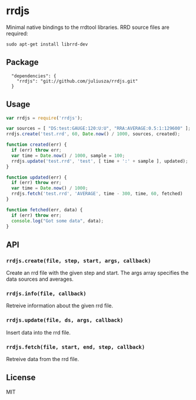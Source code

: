 rrdjs
=====

Minimal native bindings to the rrdtool libraries. RRD source files are required:
```
sudo apt-get install librrd-dev
```

## Package
```
  "dependencies": {
    "rrdjs": "git://github.com/juliusza/rrdjs.git"
  }
```

## Usage

```javascript
var rrdjs = require('rrdjs');

var sources = [ "DS:test:GAUGE:120:U:U", "RRA:AVERAGE:0.5:1:129600" ];
rrdjs.create('test.rrd', 60, Date.now() / 1000, sources, created);

function created(err) {
  if (err) throw err;
  var time = Date.now() / 1000, sample = 100;
  rrdjs.update('test.rrd', 'test', [ time + ':' + sample ], updated);
}

function updated(err) {
  if (err) throw err;
  var time = Date.now() / 1000;
  rrdjs.fetch('test.rrd', 'AVERAGE', time - 300, time, 60, fetched)
}

function fetched(err, data) {
  if (err) throw err;
  console.log("Got some data", data);
}
```

## API

### `rrdjs.create(file, step, start, args, callback)`
Create an rrd file with the given step and start. The args array specifies the data sources and averages.

### `rrdjs.info(file, callback)`
Retreive information about the given rrd file.

### `rrdjs.update(file, ds, args, callback)`
Insert data into the rrd file.

### `rrdjs.fetch(file, start, end, step, callback)`
Retreive data from the rrd file.

## License

  MIT
